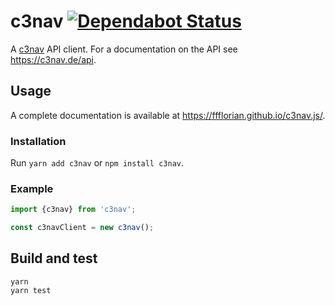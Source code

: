 # c3nav [![Dependabot Status](https://api.dependabot.com/badges/status?host=github&repo=ffflorian/c3nav.js&identifier=164086297)](https://dependabot.com)

A [c3nav](https://c3nav.de) API client. For a documentation on the API see https://c3nav.de/api.

## Usage

A complete documentation is available at https://ffflorian.github.io/c3nav.js/.

### Installation

Run `yarn add c3nav` or `npm install c3nav`.

### Example

```ts
import {c3nav} from 'c3nav';

const c3navClient = new c3nav();
```

## Build and test

```
yarn
yarn test
```
